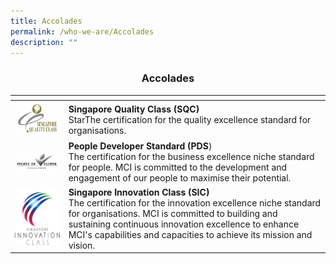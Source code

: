 ```yaml
---
title: Accolades
permalink: /who-we-are/Accolades
description: ""
---
```



<center><h3>Accolades</h3></center>

| <!-- -->    | <!-- -->    |
|-------------|-------------|
| ![Alt text for image on Isomer site](/images/SGQualityClass.png)   | **Singapore Quality Class (SQC)**<br /> StarThe certification for the quality excellence standard for organisations.         |
| ![Alt text for image on Isomer site](/images/PeopleDeveloper.png)       | **People Developer Standard (PDS**) <br /> The certification for the business excellence niche standard for people. MCI is committed to the development and engagement of our people to maximise their potential.       |
| ![Alt text for image on Isomer site](/images/SGInnovationClass.png)   | **Singapore Innovation Class (SIC)**<br /> The certification for the innovation excellence niche standard for organisations. MCI is committed to building and sustaining continuous innovation excellence to enhance MCI's capabilities and capacities to achieve its mission and vision.      |